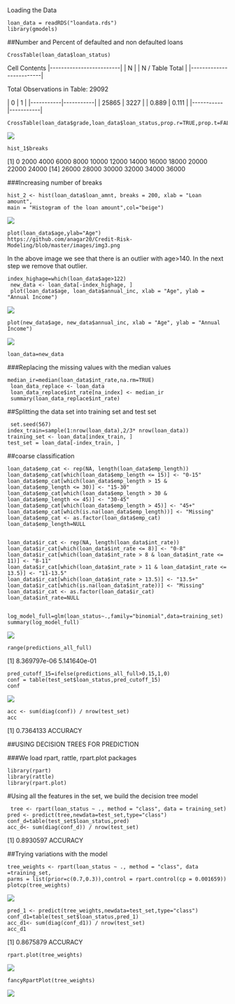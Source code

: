 Loading the Data

    loan_data = readRDS("loandata.rds")
    library(gmodels)

##Number and Percent of defaulted and non defaulted loans

    CrossTable(loan_data$loan_status)

Cell Contents |-------------------------| | N | | N / Table Total | |-------------------------|

Total Observations in Table: 29092

| 0 | 1 | |-----------|-----------| | 25865 | 3227 | | 0.889 | 0.111 | |-----------|-----------|


    CrossTable(loan_data$grade,loan_data$loan_status,prop.r=TRUE,prop.t=FALSE,prop.c=FALSE,prop.chisq=FALSE)

![](https://github.com/anagar20/Credit-Risk-Modeling/blob/master/images/img1.png)

    hist_1$breaks

[1] 0 2000 4000 6000 8000 10000 12000 14000 16000 18000 20000 22000 24000 [14] 26000 28000 30000 32000 34000 36000

###Increasing number of breaks

    hist_2 <- hist(loan_data$loan_amnt, breaks = 200, xlab = "Loan amount",
    main = "Histogram of the loan amount",col="beige")

![](https://github.com/anagar20/Credit-Risk-Modeling/blob/master/images/img2.png)

    plot(loan_data$age,ylab="Age")
    https://github.com/anagar20/Credit-Risk-Modeling/blob/master/images/img3.png

In the above image we see that there is an outlier with age>140. In the next step we remove that outlier.

    index_highage=which(loan_data$age>122)
     new_data <- loan_data[-index_highage, ]
     plot(loan_data$age, loan_data$annual_inc, xlab = "Age", ylab = "Annual Income")

![](https://github.com/anagar20/Credit-Risk-Modeling/blob/master/images/img4.png)

    plot(new_data$age, new_data$annual_inc, xlab = "Age", ylab = "Annual Income")

![](https://github.com/anagar20/Credit-Risk-Modeling/blob/master/images/img5.png)

    loan_data=new_data
###Replacing the missing values with the median values

    median_ir=median(loan_data$int_rate,na.rm=TRUE)
     loan_data_replace <- loan_data
     loan_data_replace$int_rate[na_index] <- median_ir
     summary(loan_data_replace$int_rate)

##Splitting the data set into training set and test set

     set.seed(567)
    index_train=sample(1:nrow(loan_data),2/3* nrow(loan_data))
    training_set <- loan_data[index_train, ]
    test_set = loan_data[-index_train, ]

##coarse classification

    loan_data$emp_cat <- rep(NA, length(loan_data$emp_length))
    loan_data$emp_cat[which(loan_data$emp_length <= 15)] <- "0-15"
    loan_data$emp_cat[which(loan_data$emp_length > 15 & loan_data$emp_length <= 30)] <- "15-30"
    loan_data$emp_cat[which(loan_data$emp_length > 30 & loan_data$emp_length <= 45)] <- "30-45"
    loan_data$emp_cat[which(loan_data$emp_length > 45)] <- "45+"
    loan_data$emp_cat[which(is.na(loan_data$emp_length))] <- "Missing"
    loan_data$emp_cat <- as.factor(loan_data$emp_cat)
    loan_data$emp_length=NULL


    loan_data$ir_cat <- rep(NA, length(loan_data$int_rate))
    loan_data$ir_cat[which(loan_data$int_rate <= 8)] <- "0-8"
    loan_data$ir_cat[which(loan_data$int_rate > 8 & loan_data$int_rate <= 11)] <- "8-11"
    loan_data$ir_cat[which(loan_data$int_rate > 11 & loan_data$int_rate <= 13.5)] <- "11-13.5"
    loan_data$ir_cat[which(loan_data$int_rate > 13.5)] <- "13.5+"
    loan_data$ir_cat[which(is.na(loan_data$int_rate))] <- "Missing"
    loan_data$ir_cat <- as.factor(loan_data$ir_cat)
    loan_data$int_rate=NULL


    log_model_full=glm(loan_status~.,family="binomial",data=training_set)
    summary(log_model_full)

![](https://github.com/anagar20/Credit-Risk-Modeling/blob/master/images/img7.png)

    range(predictions_all_full)
[1] 8.369797e-06 5.141640e-01

    pred_cutoff_15=ifelse(predictions_all_full>0.15,1,0)
    conf = table(test_set$loan_status,pred_cutoff_15)
    conf

![](https://github.com/anagar20/Credit-Risk-Modeling/blob/master/images/img8.png)

    acc <- sum(diag(conf)) / nrow(test_set)
    acc
[1] 0.7364133 ACCURACY

##USING DECISION TREES FOR PREDICTION

###We load rpart, rattle, rpart.plot packages

    library(rpart)
    library(rattle)
    library(rpart.plot)

#Using all the features in the set, we build the decision tree model

     tree <- rpart(loan_status ~ ., method = "class", data = training_set)
    pred <- predict(tree,newdata=test_set,type="class")
    conf_d=table(test_set$loan_status,pred)
    acc_d<- sum(diag(conf_d)) / nrow(test_set)
[1] 0.8930597 ACCURACY

##Trying variations with the model

    tree_weights <- rpart(loan_status ~ ., method = "class", data =training_set,
    parms = list(prior=c(0.7,0.3)),control = rpart.control(cp = 0.001659))
    plotcp(tree_weights)

![](https://github.com/anagar20/Credit-Risk-Modeling/blob/master/images/img9.png)

    pred_1 <- predict(tree_weights,newdata=test_set,type="class")
    conf_d1=table(test_set$loan_status,pred_1)
    acc_d1<- sum(diag(conf_d1)) / nrow(test_set)
    acc_d1
[1] 0.8675879 ACCURACY

    rpart.plot(tree_weights)
![](https://github.com/anagar20/Credit-Risk-Modeling/blob/master/images/img10.png)

    fancyRpartPlot(tree_weights)

![](https://github.com/anagar20/Credit-Risk-Modeling/blob/master/images/img11.png)
